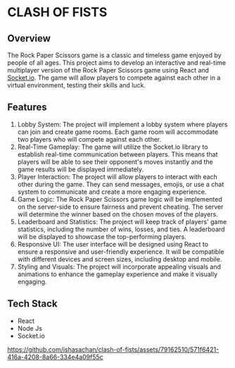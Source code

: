 # CLASH OF FISTS 
## Overview

The Rock Paper Scissors game is a classic and timeless game enjoyed by people of all ages. This project aims to develop an interactive and real-time multiplayer version of the Rock Paper Scissors game using React and [Socket.io](http://socket.io/). The game will allow players to compete against each other in a virtual environment, testing their skills and luck.

## Features

1. Lobby System: The project will implement a lobby system where players can join and create game rooms. Each game room will accommodate two players who will compete against each other.
2. Real-Time Gameplay: The game will utilize the Socket.io library to establish real-time communication between players. This means that players will be able to see their opponent's moves instantly and the game results will be displayed immediately.
3. Player Interaction: The project will allow players to interact with each other during the game. They can send messages, emojis, or use a chat system to communicate and create a more engaging experience.
4. Game Logic: The Rock Paper Scissors game logic will be implemented on the server-side to ensure fairness and prevent cheating. The server will determine the winner based on the chosen moves of the players.
5. Leaderboard and Statistics: The project will keep track of players' game statistics, including the number of wins, losses, and ties. A leaderboard will be displayed to showcase the top-performing players.
6. Responsive UI: The user interface will be designed using React to ensure a responsive and user-friendly experience. It will be compatible with different devices and screen sizes, including desktop and mobile.
7. Styling and Visuals: The project will incorporate appealing visuals and animations to enhance the gameplay experience and make it visually engaging.

## Tech Stack

- React
- Node Js
- Socket.io


https://github.com/ishasachan/clash-of-fists/assets/79162510/571f6421-416a-4208-8a66-334e4a09f55c


